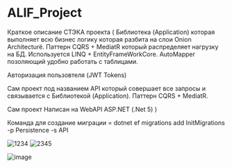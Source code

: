 # ALIF_Project

Краткое описание СТЭКА проекта (
Библиотека (Application) которая выполняет всю бизнес логику которая разбита на слои Onion Architecturё.
Паттерн CQRS + MediatR который распределяет нагрузку на БД. Используется LINQ + EntityFrameWorkCore.
AutoMapper позоляющий удобно работать с таблицами.

Авторизация пользовтеля (JWT Tokens)

Сам проект под названием API который совершает все запросы и связывается с Библиотекой (Application). 
Паттерн CQRS + MediatR.
 
Сам проект Написан на WebAPI ASP.NET (.Net 5)
)

Команда для создание миграции = dotnet ef migrations add InitMigrations -p Persistence -s API

![1234](https://user-images.githubusercontent.com/69799846/236067586-4ad566a0-2631-4874-84a3-b7df1e59fe70.png)
![2345](https://user-images.githubusercontent.com/69799846/236067592-9501939d-fceb-4371-a331-fe3e7edc0294.png)

![image](https://user-images.githubusercontent.com/69799846/236067880-08efb0e6-ce9a-43b2-a4be-7f0813bd21c4.png)

